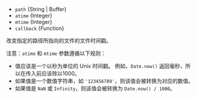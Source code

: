 <!-- YAML
added: v0.4.2
-->

* `path` {String | Buffer}
* `atime` {Integer}
* `mtime` {Integer}
* `callback` {Function}

改变指定的路径所指向的文件的文件时间戳。

注意：`atime` 和 `mtime` 参数遵循以下规则：

- 值应该是一个以秒为单位的 Unix 时间戳。
  例如，`Date.now()` 返回毫秒，所以在传入前应该除以1000。
- 如果值是一个数值字符串，如 `'123456789'`，则该值会被转换为对应的数值。
- 如果值是 `NaN` 或 `Infinity`，则该值会被转换为 `Date.now() / 1000`。

